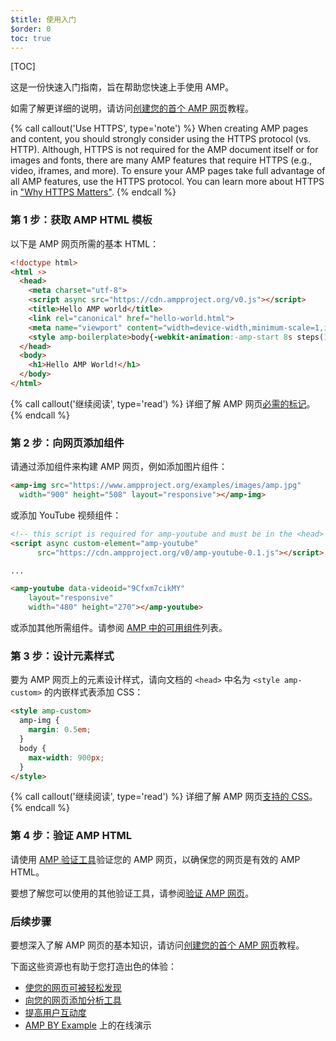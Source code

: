 ```yaml
---
$title: 使用入门
$order: 0
toc: true
---
```

[TOC]

这是一份快速入门指南，旨在帮助您快速上手使用 AMP。

如需了解更详细的说明，请访问[创建您的首个 AMP 网页](/zh_cn/docs/tutorials/create.html)教程。

{% call callout('Use HTTPS', type='note') %}
When creating AMP pages and content, you should strongly consider using the HTTPS protocol (vs. HTTP). Although, HTTPS is not required for the AMP document itself or for images and fonts, there are many AMP features that require HTTPS (e.g., video, iframes, and more). To ensure your AMP pages take full advantage of all AMP features, use the HTTPS protocol.  You can learn more about HTTPS in ["Why HTTPS Matters"](https://developers.google.com/web/fundamentals/security/encrypt-in-transit/why-https).
{% endcall %}

### 第 1 步：获取 AMP HTML 模板

以下是 AMP 网页所需的基本 HTML：

```html
<!doctype html>
<html ⚡>
  <head>
    <meta charset="utf-8">
    <script async src="https://cdn.ampproject.org/v0.js"></script>
    <title>Hello AMP world</title>
    <link rel="canonical" href="hello-world.html">
    <meta name="viewport" content="width=device-width,minimum-scale=1,initial-scale=1">
    <style amp-boilerplate>body{-webkit-animation:-amp-start 8s steps(1,end) 0s 1 normal both;-moz-animation:-amp-start 8s steps(1,end) 0s 1 normal both;-ms-animation:-amp-start 8s steps(1,end) 0s 1 normal both;animation:-amp-start 8s steps(1,end) 0s 1 normal both}@-webkit-keyframes -amp-start{from{visibility:hidden}to{visibility:visible}}@-moz-keyframes -amp-start{from{visibility:hidden}to{visibility:visible}}@-ms-keyframes -amp-start{from{visibility:hidden}to{visibility:visible}}@-o-keyframes -amp-start{from{visibility:hidden}to{visibility:visible}}@keyframes -amp-start{from{visibility:hidden}to{visibility:visible}}</style><noscript><style amp-boilerplate>body{-webkit-animation:none;-moz-animation:none;-ms-animation:none;animation:none}</style></noscript>
  </head>
  <body>
    <h1>Hello AMP World!</h1>
  </body>
</html>
```

{% call callout('继续阅读', type='read') %}
详细了解 AMP 网页[必需的标记](/zh_cn/docs/reference/spec.html#required-markup)。
{% endcall %}

### 第 2 步：向网页添加组件

请通过添加组件来构建 AMP 网页，例如添加图片组件：

```html
<amp-img src="https://www.ampproject.org/examples/images/amp.jpg"
  width="900" height="508" layout="responsive"></amp-img>
```

或添加 YouTube 视频组件：

```html
<!-- this script is required for amp-youtube and must be in the <head> section  -->
<script async custom-element="amp-youtube"
      src="https://cdn.ampproject.org/v0/amp-youtube-0.1.js"></script>

...

<amp-youtube data-videoid="9Cfxm7cikMY"
    layout="responsive"
    width="480" height="270"></amp-youtube>
```

或添加其他所需组件。请参阅 [AMP 中的可用组件](/zh_cn/docs/reference/components.html)列表。

### 第 3 步：设计元素样式

要为 AMP 网页上的元素设计样式，请向文档的 `<head>` 中名为 `<style amp-custom>` 的内嵌样式表添加 CSS：

```html
<style amp-custom>
  amp-img {
    margin: 0.5em;
  }
  body {
    max-width: 900px;
  }
</style>
```

{% call callout('继续阅读', type='read') %}
详细了解 AMP 网页[支持的 CSS](/zh_cn/docs/guides/responsive/style_pages.html)。
{% endcall %}

### 第 4 步：验证 AMP HTML

请使用 [AMP 验证工具](https://validator.ampproject.org/)验证您的 AMP 网页，以确保您的网页是有效的 AMP HTML。

要想了解您可以使用的其他验证工具，请参阅[验证 AMP 网页](/zh_cn/docs/guides/validate.html)。

### 后续步骤

要想深入了解 AMP 网页的基本知识，请访问[创建您的首个 AMP 网页](/zh_cn/docs/tutorials/create.html)教程。

下面这些资源也有助于您打造出色的体验：

* [使您的网页可被轻松发现](/zh_cn/docs/guides/discovery.html)
* [向您的网页添加分析工具](/zh_cn/docs/guides/analytics_amp.html)
* [提高用户互动度](/zh_cn/docs/guides/engagement.html)
* [AMP BY Example](https://ampbyexample.com/) 上的在线演示
 
 
